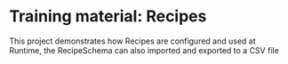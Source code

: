 # Training material: Recipes

This project demonstrates how Recipes are configured and used at Runtime, the RecipeSchema can also imported and exported to a CSV file